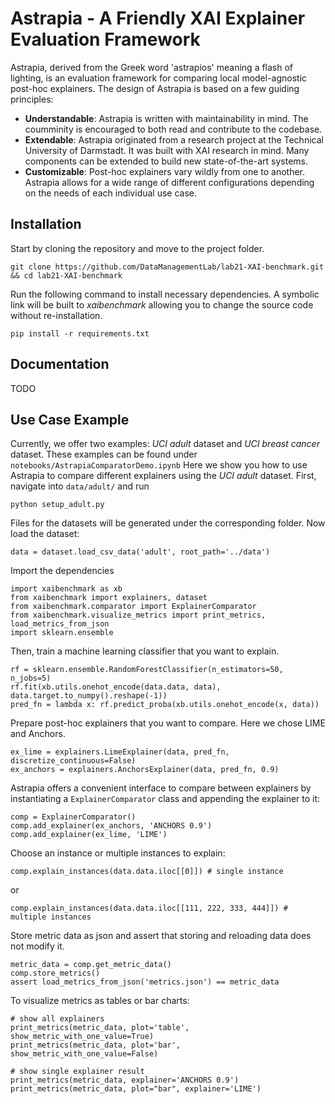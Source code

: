 # Astrapia - A Friendly XAI Explainer Evaluation Framework

Astrapia, derived from the Greek word 'astrapios' meaning a flash of lighting, is an evaluation framework for 
comparing local model-agnostic post-hoc explainers. The design of Astrapia is based on a few guiding principles:

* **Understandable**: Astrapia is written with maintainability in mind. The coumminity is encouraged to both read and contribute to the codebase.
* **Extendable**: Astrapia originated from a research project at the Technical University of Darmstadt. It was built with XAI research in mind. Many components can be extended to build new state-of-the-art systems. 
* **Customizable**: Post-hoc explainers vary wildly from one to another. Astrapia allows for a wide range of different configurations depending on the needs of each individual use case.


## Installation

Start by cloning the repository and move to the project folder.

    git clone https://github.com/DataManagementLab/lab21-XAI-benchmark.git && cd lab21-XAI-benchmark
    
Run the following command to install necessary dependencies. A symbolic link will be built to *xaibenchmark* allowing you to change the source code without re-installation.

    pip install -r requirements.txt

## Documentation
TODO

## Use Case Example

Currently, we offer two examples: *UCI adult* dataset and *UCI breast cancer* dataset. These examples can be found under `notebooks/AstrapiaComparatorDemo.ipynb` Here we show you how to use Astrapia to compare different explainers using the *UCI adult* dataset. First, navigate into `data/adult/` and run

    python setup_adult.py

Files for the datasets will be generated under the corresponding folder. Now load the dataset:

`data = dataset.load_csv_data('adult', root_path='../data')`

Import the dependencies

    import xaibenchmark as xb
    from xaibenchmark import explainers, dataset
    from xaibenchmark.comparator import ExplainerComparator
    from xaibenchmark.visualize_metrics import print_metrics, load_metrics_from_json
    import sklearn.ensemble

Then, train a machine learning classifier that you want to explain.

    rf = sklearn.ensemble.RandomForestClassifier(n_estimators=50, n_jobs=5)
    rf.fit(xb.utils.onehot_encode(data.data, data), data.target.to_numpy().reshape(-1))
    pred_fn = lambda x: rf.predict_proba(xb.utils.onehot_encode(x, data))

Prepare post-hoc explainers that you want to compare. Here we chose LIME and Anchors.

    ex_lime = explainers.LimeExplainer(data, pred_fn, discretize_continuous=False)
    ex_anchors = explainers.AnchorsExplainer(data, pred_fn, 0.9)

Astrapia offers a convenient interface to compare between explainers by instantiating a `ExplainerComparator` class and appending the explainer to it:

    comp = ExplainerComparator()
    comp.add_explainer(ex_anchors, 'ANCHORS 0.9')
    comp.add_explainer(ex_lime, 'LIME')

Choose an instance or multiple instances to explain:

    comp.explain_instances(data.data.iloc[[0]]) # single instance
or

    comp.explain_instances(data.data.iloc[[111, 222, 333, 444]]) # multiple instances

Store metric data as json and assert that storing and reloading data does not modify it.

    metric_data = comp.get_metric_data()
    comp.store_metrics()
    assert load_metrics_from_json('metrics.json') == metric_data

To visualize metrics as tables or bar charts:

    # show all explainers
    print_metrics(metric_data, plot='table', show_metric_with_one_value=True)
    print_metrics(metric_data, plot='bar', show_metric_with_one_value=False)

    # show single explainer result
    print_metrics(metric_data, explainer='ANCHORS 0.9')
    print_metrics(metric_data, plot="bar", explainer='LIME')


[comment]: <> (## Citation)

[comment]: <> (If you publish work that uses Astrapia, please cite Astrapia as follows:)

[comment]: <> (    @article{astrapia2021XAI,)

[comment]: <> (      title={Astrapia: XAI Benchmark - Not only a tropical bird},)

[comment]: <> (      author={Mei Ling Fang, Dennis Hoebelt, Lennart Mischnaewski, Tim Jannik Rieber, Nadja Geisler},)

[comment]: <> (      journal={arXiv XXXXX},)

[comment]: <> (      year={2021})

[comment]: <> (    })
